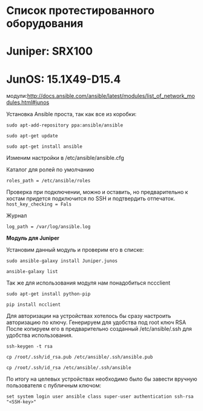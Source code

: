 
# Список протестированного оборудования

# Juniper: SRX100
# JunOS: 15.1X49-D15.4

модули:http://docs.ansible.com/ansible/latest/modules/list_of_network_modules.html#junos 

Установка Ansible проста, так как все из коробки:

`sudo apt-add-repository ppa:ansible/ansible`

`sudo apt-get update`

`sudo apt-get install ansible`

Изменим настройки в /etc/ansible/ansible.cfg

Каталог для ролей по умолчанию

`roles_path = /etc/ansible/roles` 

Проверка при подключении, можно и оставить, но предварительно к хостам придется подключится по SSH и подтвердить отпечаток.
`host_key_checking = Fals` 

Журнал 

`log_path = /var/log/ansible.log`

**Модуль для Juniper**

Установим данный модуль и проверим его в списке:

`sudo ansible-galaxy install Juniper.junos`

`ansible-galaxy list`

Так же для использования модуля нам понадобиться nccclient

`sudo apt-get install python-pip`

`pip install ncclient`


Для авторизации на устройствах хотелось бы сразу настроить авторизацию по ключу. Генерируем для удобства под root ключ RSA После копируем его в предварительно созданный /etc/ansible/.ssh для удобства использования.

`ssh-keygen -t rsa`

`cp /root/.ssh/id_rsa.pub /etc/ansible/.ssh/ansible.pub`

`cp /root/.ssh/id_rsa /etc/ansible/.ssh/ansible`

По итогу на целевых устройствах необходимо было бы завести вручную пользователя с публичным ключом:

`set system login user ansible class super-user authentication ssh-rsa "<SSH-key>"`
